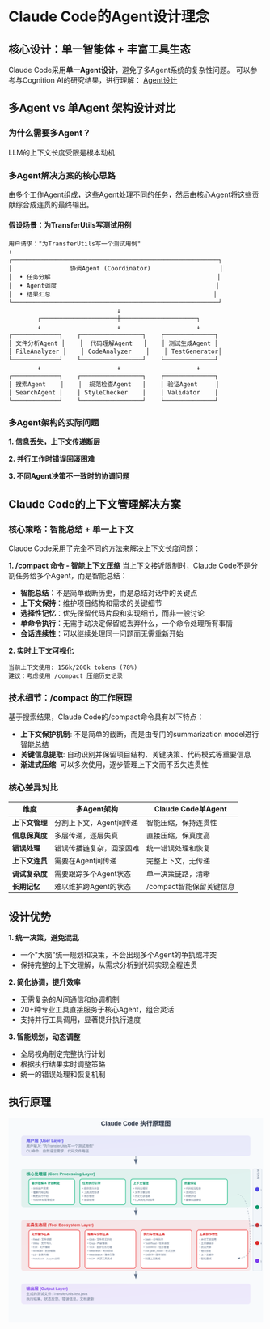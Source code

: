 # Claude Code的Agent设计理念

## **核心设计：单一智能体 + 丰富工具生态**

Claude Code采用**单一Agent设计**，避免了多Agent系统的复杂性问题。
可以参考与Cognition AI的研究结果，进行理解： [Agent设计](https://cognition.ai/blog/dont-build-multi-agents#principles-of-context-engineering)

## 多Agent vs 单Agent 架构设计对比

### 为什么需要多Agent？

LLM的上下文长度受限是根本动机

### 多Agent解决方案的核心思路

由多个工作Agent组成，这些Agent处理不同的任务，然后由核心Agent将这些贡献综合成连贯的最终输出。


#### 假设场景：为TransferUtils写测试用例
```
用户请求："为TransferUtils写一个测试用例"
↓
┌─────────────────────────────────────────────────────────┐
│                协调Agent (Coordinator)                   │
│  • 任务分解                                              │
│  • Agent调度                                            │
│  • 结果汇总                                             │
└─────────────────────────────────────────────────────────┘
                              ↓
        ┌─────────────────────┼─────────────────────┐
        ↓                     ↓                     ↓
┌─────────────┐    ┌─────────────────┐    ┌──────────────┐
│ 文件分析Agent │    │  代码理解Agent   │    │ 测试生成Agent │
│ FileAnalyzer │    │ CodeAnalyzer    │    │ TestGenerator│
└─────────────┘    └─────────────────┘    └──────────────┘
        ↓                     ↓                     ↓
┌─────────────┐    ┌─────────────────┐    ┌──────────────┐
│ 搜索Agent    │    │  规范检查Agent   │    │ 验证Agent     │
│ SearchAgent │    │ StyleChecker    │    │ Validator    │
└─────────────┘    └─────────────────┘    └──────────────┘
```

### 多Agent架构的实际问题

**1. 信息丢失，上下文传递断层**

**2. 并行工作时错误回滚困难**

**3. 不同Agent决策不一致时的协调问题**

## Claude Code的上下文管理解决方案

### 核心策略：智能总结 + 单一上下文
Claude Code采用了完全不同的方法来解决上下文长度问题：

**1. /compact 命令 - 智能上下文压缩**
当上下文接近限制时，Claude Code不是分割任务给多个Agent，而是智能总结：
- **智能总结**：不是简单截断历史，而是总结对话中的关键点
- **上下文保持**：维护项目结构和需求的关键细节
- **选择性记忆**：优先保留代码片段和实现细节，而非一般讨论
- **单命令执行**：无需手动决定保留或丢弃什么，一个命令处理所有事情
- **会话连续性**：可以继续处理同一问题而无需重新开始

**2. 实时上下文可视化**
```
当前上下文使用: 156k/200k tokens (78%)
建议：考虑使用 /compact 压缩历史记录
```

### 技术细节：/compact 的工作原理

基于搜索结果，Claude Code的/compact命令具有以下特点：
- **上下文保护机制**: 不是简单的截断，而是由专门的summarization model进行智能总结
- **关键信息提取**: 自动识别并保留项目结构、关键决策、代码模式等重要信息
- **渐进式压缩**: 可以多次使用，逐步管理上下文而不丢失连贯性

### 核心差异对比

| 维度 | 多Agent架构 | Claude Code单Agent |
|------|-------------|-------------------|
| **上下文管理** | 分割上下文，Agent间传递 | 智能压缩，保持连贯性 |
| **信息保真度** | 多层传递，逐层失真 | 直接压缩，保真度高 |
| **错误处理** | 错误传播链复杂，回滚困难 | 统一错误处理和恢复 |
| **上下文连贯** | 需要在Agent间传递 | 完整上下文，无传递 |
| **调试复杂度** | 需要跟踪多个Agent状态 | 单一决策链路，清晰 |
| **长期记忆** | 难以维护跨Agent的状态 | /compact智能保留关键信息 |

## **设计优势**

**1. 统一决策，避免混乱**
- 一个"大脑"统一规划和决策，不会出现多个Agent的争执或冲突
- 保持完整的上下文理解，从需求分析到代码实现全程连贯

**2. 简化协调，提升效率**
- 无需复杂的AI间通信和协调机制
- 20+种专业工具直接服务于核心Agent，组合灵活
- 支持并行工具调用，显著提升执行速度

**3. 智能规划，动态调整**
- 全局视角制定完整执行计划
- 根据执行结果实时调整策略
- 统一的错误处理和恢复机制

## **执行原理**

![Claude Code执行原理图](claude_code_architecture.svg)


